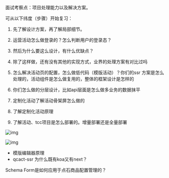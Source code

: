 面试考察点：项目处理能力以及解决方案。

可从以下纬度（步骤）开始复习：
1. 先了解设计方案，再了解局部细节。

2. 运营活动怎么做登录的？怎么判断用户的登录态？

2. 然后为什么要这么设计，有什么优缺点？

3. 除了这样做，还有没有其他的实现方式，业界的处理方案有对比过吗

4. 怎么解决活动页的配置，怎么做低代码（模版活动）？你们的ssr 方案是怎么处理的，活动组件是怎么做复用的，整体的框架设计是怎样的

5. 你们怎么做的分层设计，比如api层面是怎么做多业务的数据抹平

6. 定制化活动了解活动骨架屏怎么做的

7. 了解定制化活动原理

8. 了解活动、tcc项目是怎么部署的。增量部署还是全量部署


![img](./picture/运营项目相关梳理.assets/Frames.png)

![img](./picture/运营项目相关梳理.assets/Frames2.png)


* 模版编辑器原理
* qcact-ssr 为什么既有koa又有next？

Schema Form是如何应用于点石商品配置管理的？